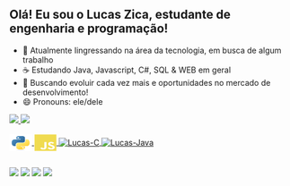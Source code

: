 ## Olá! Eu sou o Lucas Zica, estudante de engenharia e programação!
- 🔭 Atualmente Iingressando na área da tecnologia, em busca de algum trabalho
- ☕ Estudando Java, Javascript, C#, SQL & WEB em geral
- 🚀 Buscando evoluir cada vez mais e oportunidades no mercado de desenvolvimento!
- 😄 Pronouns: ele/dele
<div>
  <a href="https://github.com/ZicaLucas">
  <img height="180em" src="https://github-readme-stats.vercel.app/api?username=ZicaLucas&show_icons=true&theme=ocean_dark&include_all_commits=true&count_private=true"/> 
  <img height="180em" src="https://github-readme-stats.vercel.app/api/top-langs/?username=ZicaLucas&layout=compact&langs_count=16&theme=ocean_dark"/>
</div>

<div style="display: inline_block"><br>
  <img align="center" alt="Lucas-Python" height="30" width="40" src="https://raw.githubusercontent.com/devicons/devicon/master/icons/python/python-original.svg">
  <img align="center" alt="Lucas" height="30" width="40" src="https://raw.githubusercontent.com/devicons/devicon/master/icons/javascript/javascript-plain.svg">
  <img align="center" alt="Lucas-C" height="30" width="40" src="https://cdn.jsdelivr.net/gh/devicons/devicon/icons/c/c-original.svg" />
  <img align="center" alt="Lucas-Java" height="30" width="40" src="https://cdn.jsdelivr.net/gh/devicons/devicon/icons/java/java-original-wordmark.svg" />
          
##

<div>
  <a href="https://api.whatsapp.com/send?phone=5531983549037" target="_blank"><img src="https://img.shields.io/badge/WhatsApp-25D366?style=for-the-badge&logo=whatsapp&logoColor=white"></a>   
  <a href="https://www.linkedin.com/in/lucas-zica-3698191ba/" target="_blank"><img src="https://img.shields.io/badge/-LinkedIn-%230077B5?style=for-the-badge&logo=linkedin&logoColor=white" target="_blank"></a>   
  <a href = "mailto:lucaszmfreitas@gmail.com" target="_blank"><img src="https://img.shields.io/badge/Gmail-D14836?style=for-the-badge&logo=gmail&logoColor=white" target="_blank"></a>
  <a href="https://www.instagram.com/luscazica/" target="_blank"><img src="https://img.shields.io/badge/-Instagram-%23E4405F?style=for-the-badge&logo=instagram&logoColor=white" target="_blank"></a>

</div>
